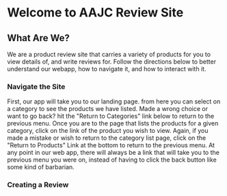 <h1> Welcome to AAJC Review Site </h1>

<h2> What Are We? </h2>
<p> We are a product review site that carries a variety of products for you to view details of, and write reviews for. Follow the directions below to better understand our webapp, how to navigate it, and how to interact with it. </p>

<h3>Navigate the Site</h3>
<p><span>First, our app will take you to our landing page. from here you can select on a category to see the products we have listed. Made a wrong choice or want to go back? hit the "Return to Categories" link below to return to the previous menu.<span></span>
  <span>Once you are to the page that lists the products for a given category, click on the link of the product you wish to view. Again, if you made a mistake or wish to return to the category list page, click on the "Return to Products" Link at the bottom to return to the previous menu.</span>
  <span>At any point in our web app, there will always be a link that will take you to the previous menu you were on, instead of having to click the back button like some kind of barbarian.</span>
  </p>

<h3>Creating a Review</h3>
<p><span></span></p>

<h3></h3>
<p></p>

<h3></h3>
<p></p>

<h3></h3>
<p></p>
